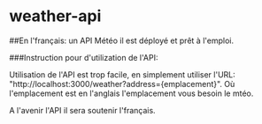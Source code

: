# weather-api
##En l'français: un API Météo il est déployé et prêt à l'emploi.

###Instruction pour d'utilization de l'API:

Utilisation de l'API est trop facile, en simplement utiliser l'URL: "http://localhost:3000/weather?address={emplacement}".
Où l'emplacement est en l'anglais l'emplacement vous besoin le mtéo.

A l'avenir l'API il sera soutenir l'français.
